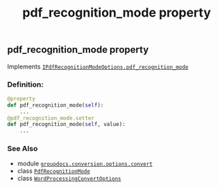 ﻿---
title: pdf_recognition_mode property
second_title: GroupDocs.Conversion for Python via .NET API References
description: 
type: docs
weight: 200
url: /python-net/groupdocs.conversion.options.convert/wordprocessingconvertoptions/pdf_recognition_mode/
is_root: false
---

## pdf_recognition_mode property


Implements [`IPdfRecognitionModeOptions.pdf_recognition_mode`](/conversion/python-net/groupdocs.conversion.options.convert/ipdfrecognitionmodeoptions#pdf_recognition_mode)
### Definition:
```python
@property
def pdf_recognition_mode(self):
    ...
@pdf_recognition_mode.setter
def pdf_recognition_mode(self, value):
    ...
```

### See Also
* module [`groupdocs.conversion.options.convert`](../../)
* class [`PdfRecognitionMode`](/conversion/python-net/groupdocs.conversion.options.convert/pdfrecognitionmode)
* class [`WordProcessingConvertOptions`](/conversion/python-net/groupdocs.conversion.options.convert/wordprocessingconvertoptions)
